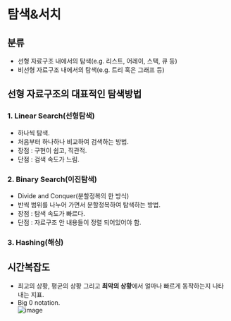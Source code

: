 # 탐색&서치

## 분류
- 선형 자료구조 내에서의 탐색(e.g. 리스트, 어레이, 스택, 큐 등) <br>
- 비선형 자료구조 내에서의 탐색(e.g. 트리 혹은 그래프 등) <br>

## 선형 자료구조의 대표적인 탐색방법
### 1. Linear Search(선형탐색)

- 하나씩 탐색. <br>
- 처음부터 하나하나 비교하여 검색하는 방법. <br>
- 장점 : 구현이 쉽고, 직관적. <br>
- 단점 : 검색 속도가 느림. <br>

### 2. Binary Search(이진탐색)

- Divide and Conquer(분할정복의 한 방식) <br>
- 반씩 범위를 나누어 가면서 분할정복하여 탐색하는 방법. <br>
- 장점 : 탐색 속도가 빠르다. <br>
- 단점 : 자료구조 안 내용들이 정렬 되어있어야 함. <br>

### 3. Hashing(해싱)

## 시간복잡도
- 최고의 상황, 평균의 상황 그리고 **최악의 상황**에서 얼마나 빠르게 동작하는지 나타내는 지표. <br>
- Big 0 notation. <br>
![image](https://user-images.githubusercontent.com/74750848/119848020-6bac4500-bf46-11eb-9b94-4d962c50c36f.png)
